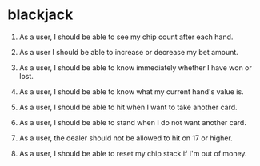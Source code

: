 # blackjack
1. As a user, I should be able to see my chip count after each hand.

2. As a user I should be able to increase or decrease my bet amount.

3. As a user, I should be able to know immediately whether I have won or lost.

4. As a user, I should be able to know what my current hand's value is.

5. As a user, I should be able to hit when I want to take another card.

6. As a user, I should be able to stand when I do not want another card.

7. As a user, the dealer should not be allowed to hit on 17 or higher.

8. As a user, I should be able to reset my chip stack if I'm out of money.
